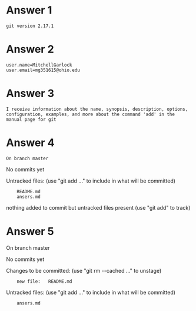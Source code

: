# Answer 1
    git version 2.17.1
# Answer 2
    user.name=MitchellGarlock
    user.email=mg351615@ohio.edu
# Answer 3
    I receive information about the name, synopsis, description, options, configuration, examples, and more about the command 'add' in the manual page for git
# Answer 4
    On branch master

No commits yet

Untracked files:
  (use "git add <file>..." to include in what will be committed)

        README.md
        ansers.md

nothing added to commit but untracked files present (use "git add" to track)
# Answer 5
On branch master

No commits yet

Changes to be committed:
  (use "git rm --cached <file>..." to unstage)

        new file:   README.md

Untracked files:
  (use "git add <file>..." to include in what will be committed)

        ansers.md
